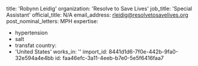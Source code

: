 title: 'Robynn Leidig'
organization: 'Resolve to Save Lives'
job_title: 'Special Assistant'
official_title: N/A
email_address: rleidig@resolvetosavelives.org
post_nominal_letters: MPH
expertise:
  - hypertension
  - salt
  - transfat
country:
  - 'United States'
works_in: ''
import_id: 8441d1d6-7f0e-442b-9fa0-32e594a4e4bb
id: faa46efc-3a11-4eeb-b7e0-5e5f6416faa7
